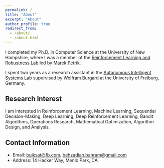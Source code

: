 ```yaml
---
permalink: /
title: "About"
excerpt: "About"
author_profile: true
redirect_from:
  - /about/
  - /about.html
---
```


I completed my Ph.D. in Computer Science at the University of New Hampshire, where I was a member of the [Reinforcement Learning and Robustness Lab](http://rmdp.xyz/) led by [Marek Petrik](https://marek.petrik.us/).

I spent two years as a research assistant in the [Autonomous Intelligent Systems Lab](http://ais.informatik.uni-freiburg.de/) supervised by [Wolfram Burgard](http://www2.informatik.uni-freiburg.de/~burgard/index.html) at the University of Freiburg, Germany.


## Research Interest
I am interested in Reinforcement Learning, Machine Learning, Sequential Decision-Making, Deep Learning, Deep Reinforcement Learning, Bandit Algorithms, Operations Research, Mathematical Optimization, Algorithm Design, and Analysis.


## Contact Information

* Email: buiksat@fb.com, behzadian.bahram@gmail.com
* Address: 14 Hacker Way, Menlo Park, CA
